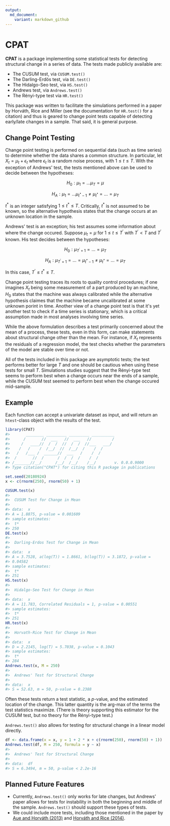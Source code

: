 ```yaml
---
output:
  md_document:
    variant: markdown_github
---
```


<!-- README.md is generated from README.Rmd. Please edit that file -->



# CPAT

**CPAT** is a package implementing some statistical tests for detecting
structural change in a series of data. The tests made publicly available are:

* The CUSUM test, via `CUSUM.test()`
* The Darling-Erdös test, via `DE.test()`
* The Hidalgo-Seo test, via `HS.test()`
* Andrews test, via `Andrews.test()`
* The Rényi-type test via `HR.test()`

This package was written to facilitate the simulations performed in
a paper by Horváth, Rice and Miller (see the documentation for `HR.test()` for a
citation) and thus is geared to change point tests capable of detecting
early/late changes in a sample. That said, it is general purpose.

## Change Point Testing

Change point testing is performed on sequential data (such as time series) to
determine whether the data shares a common structure. In particular, let $X_t =
\mu_t + \epsilon_t$ where $\epsilon_t$ is a random noise process, with $1 \leq t
\leq T$. With the exception of Andrews' test, the tests mentioned above can be
used to decide between the hypotheses:

$$H_0 : \mu_1 = \ldots \mu_T = \mu$$

$$H_A : \mu_1 = \ldots \mu_{t^{*} - 1} \neq \mu_{t^{*}} = \ldots = \mu_T$$

$t^{*}$ is an integer satisfying $1 \leq t^{*} \leq T$. Critically, $t^{*}$ is
not assumed to be known, so the alternative hypothesis states that the change
occurs at an unknown location in the sample.

Andrews' test is an exception; his test assumes some information about where the
change occured. Suppose $\mu_t = \mu$ for $1 \leq t \leq T^{'}$ with $T^{'} < T$
and $T^{'}$ known. His test decides between the hypotheses:

$$H_0: \mu_{T^{'} + 1} = \ldots = \mu_{T}$$

$$H_A: \mu_{T^{'} + 1} = \ldots = \mu_{t^{*} - 1} \neq \mu_{t^{*}} = \ldots =
\mu_{T}$$

In this case, $T^{'} \leq t^{*} \leq T$.

Change point testing traces its roots to quality control procedures; if one
imagines $X_t$ being some measurement of a part produced by an machine, $H_0$
states that the machine was always calibrated while the alternative hypothesis
claimes that the machine became uncalibrated at some unknown porint in time.
Another view of a change point test is that it's yet another test to check if a
time series is stationary, which is a critical assumption made in most analyses
involving time series.

While the above formulation describes a test primarily concerned about the mean
of a process, these tests, even in this form, can make statements about
structural change other than the mean. For instance, if $X_t$ represents the
residuals of a regression model, the test checks whether the parameters of the
model are stable over time or not.

All of the tests included in this package are asymptotic tests; the test
performs better for large $T$ and one should be cautious when using these tests
for small $T$. Simulations studies suggest that the Rényi-type test seems to
perform best when a change occurs near the ends of a sample, while the CUSUM
test seemed to perform best when the change occured mid-sample.

## Example

Each function can accept a univariate dataset as input, and will return an
`htest`-class object with the results of the test.


```r
library(CPAT)
#>       ________ _________ _________ __________
#>      /       //  ___   //  ___   //         /
#>     /   ____//  /  /  //  /  /  //___   ___/
#>    /   /    /  /__/  //  /__/  /    /  /
#>   /   /___ /  ______//  ___   /    /  /
#>  /       //  /      /  /  /  /    /  /
#> /_______//__/      /__/  /__/    /__/        v. 0.0.0.9000
#> Type citation("CPAT") for citing this R package in publications

set.seed(20180924)
x <- c(rnorm(250), rnorm(50) + 1)

CUSUM.test(x)
#> 
#> 	CUSUM Test for Change in Mean
#> 
#> data:  x
#> A = 1.8875, p-value = 0.001609
#> sample estimates:
#>  t* 
#> 250
DE.test(x)
#> 
#> 	Darling-Erdos Test for Change in Mean
#> 
#> data:  x
#> A = 3.7528, a(log(T)) = 1.8661, b(log(T)) = 3.1872, p-value =
#> 0.04582
#> sample estimates:
#>  t* 
#> 251
HS.test(x)
#> 
#> 	Hidalgo-Seo Test for Change in Mean
#> 
#> data:  x
#> A = 11.783, Correlated Residuals = 1, p-value = 0.00551
#> sample estimates:
#>  t* 
#> 251
HR.test(x)
#> 
#> 	Horvath-Rice Test for Change in Mean
#> 
#> data:  x
#> D = 2.2145, log(T) = 5.7038, p-value = 0.1043
#> sample estimates:
#>  t* 
#> 284
Andrews.test(x, M = 250)
#> 
#> 	Andrews' Test for Structural Change
#> 
#> data:  x
#> S = 52.63, m = 50, p-value = 0.2388
```

Often these tests return a test statistic, a $p$-value, and the estimated
location of the change. This latter quantity is the arg-max of the terms the
test statistics maximize. (There is theory supporting this estimator for the
CUSUM test, but no theory for the Rényi-type test.)

`Andrews.test()` also allows for testing for structural change in a linear model
directly.


```r
df <- data.frame(x = x, y = 1 + 2 * x + c(rnorm(250), rnorm(50) + 1))
Andrews.test(df, M = 250, formula = y ~ x)
#> 
#> 	Andrews' Test for Structural Change
#> 
#> data:  df
#> S = 6.3494, m = 50, p-value < 2.2e-16
```

## Planned Future Features

* Currently, `Andrews.test()` only works for late changes, but Andrews' paper
  allows for tests for instability in both the beginning and middle of the
  sample. `Andrews.test()` should support these types of tests.
* We could include more tests, including those mentioned in the paper by [Aue and
  Horváth (2013)](https://onlinelibrary.wiley.com/doi/abs/10.1111/j.1467-9892.2012.00819.x)
  and [Horváth and Rice (2014)](http://www.math.utah.edu/~rice/HorvathRice(2014)change.pdf).
